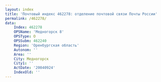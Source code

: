 ```yaml
---
layout: index
title: 'Почтовый индекс 462278: отделение почтовой связи Почты России'
permalink: /462278/
data:
    Index: 462278
    OPSName: 'Медногорск 8'
    OPSType: О
    OPSSubm: 462240
    Region: 'Оренбургская область'
    Autonom: ''
    Area: ''
    City: Медногорск
    City1: ''
    ActDate: '20040924'
    IndexOld: ''
---
```

